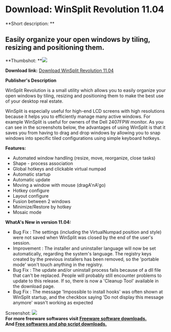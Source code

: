 # Download: WinSplit Revolution 11.04

**Short description: **

## Easily organize your open windows by tiling, resizing and positioning them.

  
**Thumbshot: **![](http://www.freewarefiles.com/screenshot/winsplitrev_md.jpg)   
  
**Download link:** [Download WinSplit Revolution 11.04](http://freesoftwares.boysofts.com/WinSplit-Revolution_program_65141.html)  
  

**Publisher's Description**  
  

WinSplit Revolution is a small utility which allows you to easily organize
your open windows by tiling, resizing and positioning them to make the best
use of your desktop real estate.

WinSplit is especially useful for high-end LCD screens with high resolutions
because it helps you to efficiently manage many active windows. For example
WinSplit is useful for owners of the Dell 2407FPW monitor. As you can see in
the screenshots below, the advantages of using WinSplit is that it saves you
from having to drag and drop windows by allowing you to snap windows into
specific tiled configurations using simple keyboard hotkeys.

**Features:**

  * Automated window handling (resize, move, reorganize, close tasks) 
  * Shape - process association 
  * Global hotkeys and clickable virtual numpad 
  * Automatic startup 
  * Automatic update 
  * Moving a window with mouse (dragA'nA'go) 
  * Hotkey configure 
  * Layout configure 
  * Fusion between 2 windows 
  * Minimize/Restore by hotkey 
  * Mosaic mode 

**WhatA's New in version 11.04:**

  * Bug Fix : The settings (including the VirtualNumpad position and style) were not saved when WinSplit was closed by the end of the user's session. 
  * Improvement : The installer and uninstaller language will now be set automatically, regarding the system's language. The registry keys created by the previous installers has been removed, so the 'portable mode' won't touch anything in the registry. 
  * Bug Fix : The update and/or uninstall process fails because of a dll file that can't be replaced. People will probably still encounter problems to update to this release. If so, there is now a 'Cleanup Tool' available in the download page. 
  * Bug Fix : The message 'Impossible to install hooks' was often shown at WinSplit startup, and the checkbox saying 'Do not display this message anymore' wasn't working as expected 

  
  
Screenshot: ![](http://www.freewarefiles.com/screenshot/winsplitrev.jpg)  
**For more freeware softwares visit [Freeware software downloads.](http://freesoftwares.boysofts.com/)**   
**And [Free softwares and php script downloads.](http://www.boysofts.com/)**

